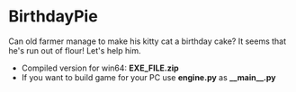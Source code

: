 # BirthdayPie
Can old farmer manage to make his kitty cat a birthday cake? It seems that he's run out of flour!
Let's help him.

- Compiled version for win64: __EXE_FILE.zip__
- If you want to build game for your PC use __engine.py__ as __\_\_main\_\_.py__
